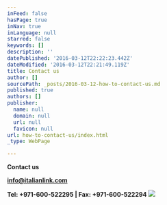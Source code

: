 ```yaml
---
inFeed: false
hasPage: true
inNav: true
inLanguage: null
starred: false
keywords: []
description: ''
datePublished: '2016-03-12T22:22:23.442Z'
dateModified: '2016-03-12T22:21:49.119Z'
title: Contact us
author: []
sourcePath: _posts/2016-03-12-how-to-contact-us.md
published: true
authors: []
publisher:
  name: null
  domain: null
  url: null
  favicon: null
url: how-to-contact-us/index.html
_type: WebPage

---
```

**Contact us**

**info@italianlink.com**

**Tel: +971-600-522295 | Fax: +971-600-522294**
![](https://s3-us-west-2.amazonaws.com/the-grid-img/p/5878c8076302229d24385eaf726676be16b7dbeb.png)
